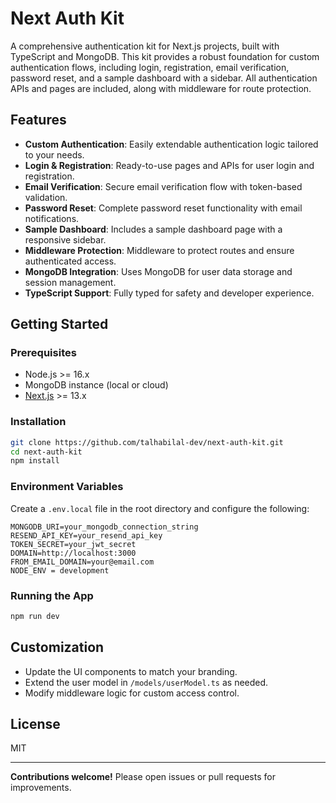 # Next Auth Kit

A comprehensive authentication kit for Next.js projects, built with TypeScript and MongoDB. This kit provides a robust foundation for custom authentication flows, including login, registration, email verification, password reset, and a sample dashboard with a sidebar. All authentication APIs and pages are included, along with middleware for route protection.



## Features

- **Custom Authentication**: Easily extendable authentication logic tailored to your needs.
- **Login & Registration**: Ready-to-use pages and APIs for user login and registration.
- **Email Verification**: Secure email verification flow with token-based validation.
- **Password Reset**: Complete password reset functionality with email notifications.
- **Sample Dashboard**: Includes a sample dashboard page with a responsive sidebar.
- **Middleware Protection**: Middleware to protect routes and ensure authenticated access.
- **MongoDB Integration**: Uses MongoDB for user data storage and session management.
- **TypeScript Support**: Fully typed for safety and developer experience.

## Getting Started

### Prerequisites

- Node.js >= 16.x
- MongoDB instance (local or cloud)
- [Next.js](https://nextjs.org/) >= 13.x

### Installation

```bash
git clone https://github.com/talhabilal-dev/next-auth-kit.git
cd next-auth-kit
npm install
```

### Environment Variables

Create a `.env.local` file in the root directory and configure the following:

```env
MONGODB_URI=your_mongodb_connection_string
RESEND_API_KEY=your_resend_api_key
TOKEN_SECRET=your_jwt_secret
DOMAIN=http://localhost:3000
FROM_EMAIL_DOMAIN=your@email.com
NODE_ENV = development

```

### Running the App

```bash
npm run dev
```

## Customization

- Update the UI components to match your branding.
- Extend the user model in `/models/userModel.ts` as needed.
- Modify middleware logic for custom access control.

## License

MIT

---

**Contributions welcome!** Please open issues or pull requests for improvements.
